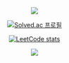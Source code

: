 <!--
**Ethanall94/Ethanall94** is a ✨ _special_ ✨ repository because its `README.md` (this file) appears on your GitHub profile.

Here are some ideas to get you started:

- 🔭 I’m currently working on ...
- 🌱 I’m currently learning ...
- 👯 I’m looking to collaborate on ...
- 🤔 I’m looking for help with ...
- 💬 Ask me about ...
- 📫 How to reach me: ...
- 😄 Pronouns: ...
- ⚡ Fun fact: ...
-->

<div align = center>
  
<!-- https://github.com/kyechan99/capsule-render -->
<img src="https://capsule-render.vercel.app/api?type=Waving&color=fefefe&height=200&section=header&text=Hi%20there%20👋&fontSize=32" />

<!-- https://hits.seeyoufarm.com -->
<!-- [![Hits](https://hits.seeyoufarm.com/api/count/incr/badge.svg?url=https%3A%2F%2Fgithub.com%2FEthanall94%2Fhit-counter&count_bg=%2379C83D&title_bg=%23555555&icon=&icon_color=%23E7E7E7&title=hits&edge_flat=false)](https://hits.seeyoufarm.com) -->

<!-- https://github.com/anuraghazra/github-readme-stats -->
<!-- ![Top Langs](https://github-readme-stats.vercel.app/api/top-langs/?username=Ethanall94&layout=compact) -->

<!-- [![Solved.ac 프로필](http://mazassumnida.wtf/api/v2/generate_badge?boj=Ethanall94)](https://solved.ac/Ethanall94) -->
[![Solved.ac 프로필](http://mazassumnida.wtf/api/mini/generate_badge?boj=Ethanall94)](https://solved.ac/Ethanall94)

[![LeetCode stats](https://leetcode-stats-six.vercel.app/api?username=Ethanall94&theme=dark)](https://leetcode.com/Ethanall94/)

<img src="https://capsule-render.vercel.app/api?type=Waving&color=fefefe&height=200&section=footer&text=&fontSize=" />
</div>
